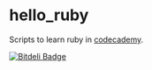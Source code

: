 hello_ruby
==========

Scripts to learn ruby in [codecademy][1].

[![Bitdeli Badge](https://d2weczhvl823v0.cloudfront.net/haozai309/hello_ruby/trend.png)](https://bitdeli.com/free "Bitdeli Badge")

[1]: http://www.codecademy.com/learn